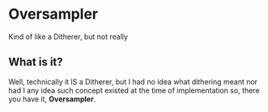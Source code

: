 # Oversampler
Kind of like a Ditherer, but not really

## What is it?
Well, technically it IS a Ditherer, but I had no idea what dithering meant nor had I any idea such concept existed at the time of implementation so, there you have it, **Oversampler**.
